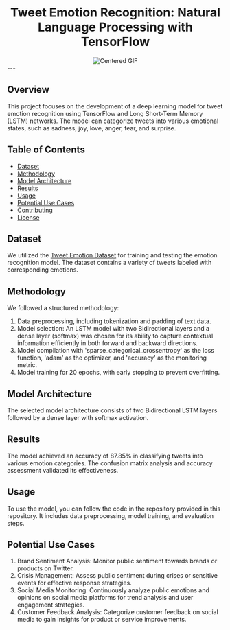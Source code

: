 
<h1 align="center" id="title">Tweet Emotion Recognition: Natural Language Processing with TensorFlow</h1>

<div align="center">
  <img src="https://www.icegif.com/wp-content/uploads/2022/03/icegif-784.gif" alt="Centered GIF">
</div>
---

## Overview

This project focuses on the development of a deep learning model for tweet emotion recognition using TensorFlow and Long Short-Term Memory (LSTM) networks. The model can categorize tweets into various emotional states, such as sadness, joy, love, anger, fear, and surprise.

## Table of Contents

- [Dataset](#dataset)
- [Methodology](#methodology)
- [Model Architecture](#model-architecture)
- [Results](#results)
- [Usage](#usage)
- [Potential Use Cases](#potential-use-cases)
- [Contributing](#contributing)
- [License](#license)

## Dataset

We utilized the [Tweet Emotion Dataset](https://github.com/dair-ai/emotion_dataset) for training and testing the emotion recognition model. The dataset contains a variety of tweets labeled with corresponding emotions.

## Methodology

We followed a structured methodology:

1. Data preprocessing, including tokenization and padding of text data.
2. Model selection: An LSTM model with two Bidirectional layers and a dense layer (softmax) was chosen for its ability to capture contextual information efficiently in both forward and backward directions.
3. Model compilation with 'sparse_categorical_crossentropy' as the loss function, 'adam' as the optimizer, and 'accuracy' as the monitoring metric.
4. Model training for 20 epochs, with early stopping to prevent overfitting.

## Model Architecture

The selected model architecture consists of two Bidirectional LSTM layers followed by a dense layer with softmax activation.

## Results

The model achieved an accuracy of 87.85% in classifying tweets into various emotion categories. The confusion matrix analysis and accuracy assessment validated its effectiveness.

## Usage

To use the model, you can follow the code in the repository provided in this repository. It includes data preprocessing, model training, and evaluation steps.

## Potential Use Cases

1. Brand Sentiment Analysis: Monitor public sentiment towards brands or products on Twitter.
2. Crisis Management: Assess public sentiment during crises or sensitive events for effective response strategies.
3. Social Media Monitoring: Continuously analyze public emotions and opinions on social media platforms for trend analysis and user engagement strategies.
4. Customer Feedback Analysis: Categorize customer feedback on social media to gain insights for product or service improvements.




